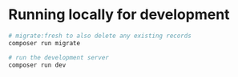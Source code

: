 # Running locally for development

```sh
# migrate:fresh to also delete any existing records
composer run migrate

# run the development server
composer run dev
```
